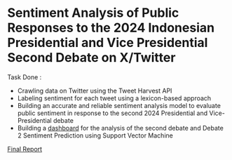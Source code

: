 # Sentiment Analysis of Public Responses to the 2024 Indonesian Presidential and Vice Presidential Second Debate on X/Twitter  
Task Done : 
- Crawling data on Twitter using the Tweet Harvest API
- Labeling sentiment for each tweet using a lexicon-based approach
- Building an accurate and reliable sentiment analysis model to evaluate public sentiment in response to the second 2024 Presidential and Vice-Presidential debate
- Building a [dashboard](https://lookerstudio.google.com/u/0/reporting/d7ddc925-e23b-456b-91fe-9baa877af4a0/page/Ues9D) for the analysis of the second debate and Debate 2 Sentiment Prediction using Support Vector Machine

[Final Report](https://drive.google.com/file/d/1Mz2aFy9lxcVTfNYBce83OpJdmLZGyc3l/view)
